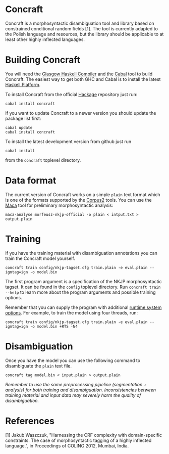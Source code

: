 Concraft
========

Concraft is a morphosyntactic disambiguation tool and library based on
constrained conditional random fields [1].  The tool is currently adapted
to the Polish language and resources, but the library should be applicable
to at least other highly inflected languages.

Building Concraft
=================

You will need the [Glasgow Haskell Compiler](http://www.haskell.org/ghc/)
and the [Cabal](http://www.haskell.org/cabal/) tool to build Concraft.
The easiest way to get both GHC and Cabal is to install the latest
[Haskell Platform](http://www.haskell.org/platform/).

To install Concraft from the official [Hackage](http://hackage.haskell.org/package/concraft)
repository just run:

    cabal install concraft

If you want to update Concraft to a newer version you should update the package list first:

    cabal update 
    cabal install concraft

To install the latest development version from github just run

    cabal install

from the `concraft` toplevel directory.

Data format
===========

The current version of Concraft works on a simple `plain` text format which is one of the
formats supported by the [Corpus2](http://nlp.pwr.wroc.pl/redmine/projects/corpus2/wiki)
tools.  You can use the [Maca](http://nlp.pwr.wroc.pl/redmine/projects/libpltagger/wiki)
tool for preliminary morphosyntactic analysis:

    maca-analyse morfeusz-nkjp-official -o plain < intput.txt > output.plain

Training
========

If you have the training material with disambiguation annotations you can train
the Concraft model yourself.

    concraft train config/nkjp-tagset.cfg train.plain -e eval.plain --igntag=ign -o model.bin

The first program argument is a specification of the NKJP morphosyntactic tagset.
It can be found in the `config` toplevel directory.  Run `concraft train --help`
to learn more about the program arguments and possible training options.

Remember that you can supply the program with additional
[runtime system options](http://www.haskell.org/ghc/docs/latest/html/users_guide/runtime-control.html).
For example, to train the model using four threads, run:

    concraft train config/nkjp-tagset.cfg train.plain -e eval.plain --igntag=ign -o model.bin +RTS -N4

Disambiguation
==============

Once you have the model you can use the following command to disambiguate
the `plain` text file.

    concraft tag model.bin < input.plain > output.plain

*Remember to use the same preprocessing pipeline (segmentation + analysis)
for both training and disambiguation.  Inconsistencies between training
material and input data may severely harm the quality of disambiguation.*

References
==========

[1] Jakub Waszczuk, "Harnessing the CRF complexity with domain-specific constraints.
The case of morphosyntactic tagging of a highly inflected language.",
in Proceedings of COLING 2012, Mumbai, India.

